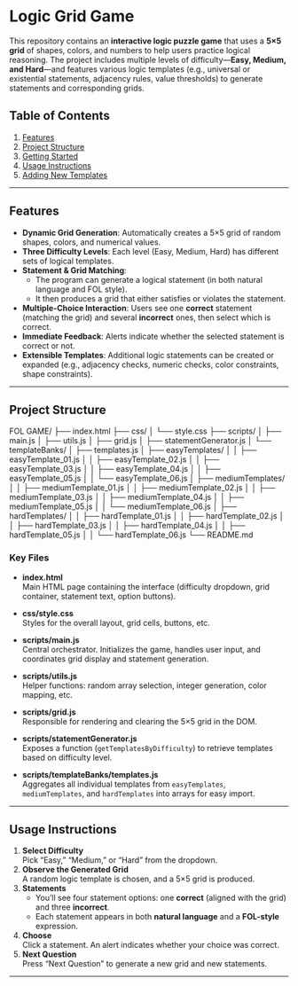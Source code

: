 # Logic Grid Game

This repository contains an **interactive logic puzzle game** that uses a **5×5 grid** of shapes, colors, and numbers to help users practice logical reasoning. The project includes multiple levels of difficulty—**Easy, Medium, and Hard**—and features various logic templates (e.g., universal or existential statements, adjacency rules, value thresholds) to generate statements and corresponding grids.

## Table of Contents

1. [Features](#features)  
2. [Project Structure](#project-structure)  
3. [Getting Started](#getting-started)  
4. [Usage Instructions](#usage-instructions)  
5. [Adding New Templates](#adding-new-templates)  


---

## Features

- **Dynamic Grid Generation**: Automatically creates a 5×5 grid of random shapes, colors, and numerical values.  
- **Three Difficulty Levels**: Each level (Easy, Medium, Hard) has different sets of logical templates.  
- **Statement & Grid Matching**:  
  - The program can generate a logical statement (in both natural language and FOL style).  
  - It then produces a grid that either satisfies or violates the statement.  
- **Multiple-Choice Interaction**: Users see one **correct** statement (matching the grid) and several **incorrect** ones, then select which is correct.  
- **Immediate Feedback**: Alerts indicate whether the selected statement is correct or not.  
- **Extensible Templates**: Additional logic statements can be created or expanded (e.g., adjacency checks, numeric checks, color constraints, shape constraints).  

---

## Project Structure
FOL GAME/
├── index.html
├── css/
│   └── style.css
├── scripts/
│   ├── main.js
│   ├── utils.js
│   ├── grid.js
│   ├── statementGenerator.js
│   └── templateBanks/
│       ├── templates.js
│       ├── easyTemplates/
│       │   ├── easyTemplate_01.js
│       │   ├── easyTemplate_02.js
│       │   ├── easyTemplate_03.js
│       │   ├── easyTemplate_04.js
│       │   ├── easyTemplate_05.js
│       │   └── easyTemplate_06.js
│       ├── mediumTemplates/
│       │   ├── mediumTemplate_01.js
│       │   ├── mediumTemplate_02.js
│       │   ├── mediumTemplate_03.js
│       │   ├── mediumTemplate_04.js
│       │   ├── mediumTemplate_05.js
│       │   └── mediumTemplate_06.js
│       ├── hardTemplates/
│       │   ├── hardTemplate_01.js
│       │   ├── hardTemplate_02.js
│       │   ├── hardTemplate_03.js
│       │   ├── hardTemplate_04.js
│       │   ├── hardTemplate_05.js
│       │   └── hardTemplate_06.js
└── README.md

### Key Files

- **index.html**  
  Main HTML page containing the interface (difficulty dropdown, grid container, statement text, option buttons).  

- **css/style.css**  
  Styles for the overall layout, grid cells, buttons, etc.  

- **scripts/main.js**  
  Central orchestrator. Initializes the game, handles user input, and coordinates grid display and statement generation.  

- **scripts/utils.js**  
  Helper functions: random array selection, integer generation, color mapping, etc.  

- **scripts/grid.js**  
  Responsible for rendering and clearing the 5×5 grid in the DOM.  

- **scripts/statementGenerator.js**  
  Exposes a function (`getTemplatesByDifficulty`) to retrieve templates based on difficulty level.  

- **scripts/templateBanks/templates.js**  
  Aggregates all individual templates from `easyTemplates`, `mediumTemplates`, and `hardTemplates` into arrays for easy import.


---

## Usage Instructions

1. **Select Difficulty**  
   Pick “Easy,” “Medium,” or “Hard” from the dropdown.  
2. **Observe the Generated Grid**  
   A random logic template is chosen, and a 5×5 grid is produced.  
3. **Statements**  
   - You’ll see four statement options: one **correct** (aligned with the grid) and three **incorrect**.  
   - Each statement appears in both **natural language** and a **FOL-style** expression.  
4. **Choose**  
   Click a statement. An alert indicates whether your choice was correct.  
5. **Next Question**  
   Press “Next Question” to generate a new grid and new statements.

---

